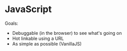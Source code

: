# JavaScript
Goals:
- Debuggable (in the browser) to see what's going on
- Hot linkable using a URL
- As simple as possible (VanillaJS)
